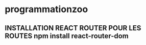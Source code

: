 # programmationzoo
INSTALLATION REACT ROUTER POUR LES ROUTES
npm install react-router-dom
-----------------------------------------------------------